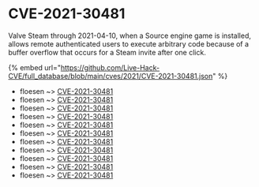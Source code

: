 # CVE-2021-30481

Valve Steam through 2021-04-10, when a Source engine game is installed, allows remote authenticated users to execute arbitrary code because of a buffer overflow that occurs for a Steam invite after one click.

{% embed url="https://github.com/Live-Hack-CVE/full_database/blob/main/cves/2021/CVE-2021-30481.json" %}


* floesen ~> [CVE-2021-30481](https://www.alice-snow.ru/2021/database/cve-2021-30481/cve-2021-30481-floesen)
* floesen ~> [CVE-2021-30481](https://www.alice-snow.ru/2021/database/cve-2021-30481/cve-2021-30481-floesen)
* floesen ~> [CVE-2021-30481](https://www.alice-snow.ru/2021/database/cve-2021-30481/cve-2021-30481-floesen)
* floesen ~> [CVE-2021-30481](https://www.alice-snow.ru/2021/database/cve-2021-30481/cve-2021-30481-floesen)
* floesen ~> [CVE-2021-30481](https://www.alice-snow.ru/2021/database/cve-2021-30481/cve-2021-30481-floesen)
* floesen ~> [CVE-2021-30481](https://www.alice-snow.ru/2021/database/cve-2021-30481/cve-2021-30481-floesen)
* floesen ~> [CVE-2021-30481](https://www.alice-snow.ru/2021/database/cve-2021-30481/cve-2021-30481-floesen)
* floesen ~> [CVE-2021-30481](https://www.alice-snow.ru/2021/database/cve-2021-30481/cve-2021-30481-floesen)
* floesen ~> [CVE-2021-30481](https://www.alice-snow.ru/2021/database/cve-2021-30481/cve-2021-30481-floesen)
* floesen ~> [CVE-2021-30481](https://www.alice-snow.ru/2021/database/cve-2021-30481/cve-2021-30481-floesen)
* floesen ~> [CVE-2021-30481](https://www.alice-snow.ru/2021/database/cve-2021-30481/cve-2021-30481-floesen)